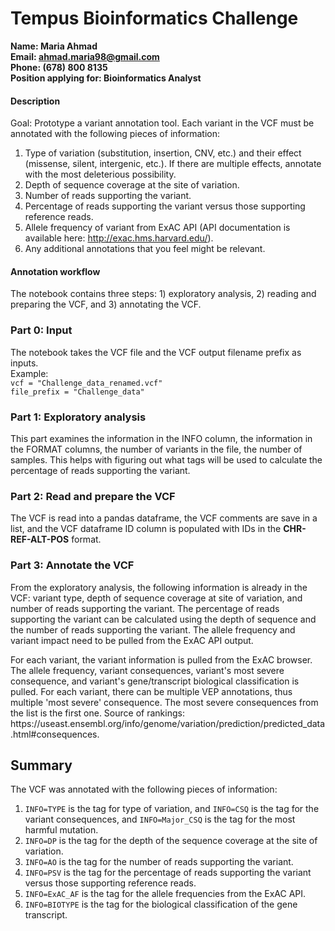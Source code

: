 # Tempus Bioinformatics Challenge
**Name: Maria Ahmad** <br>
**Email: ahmad.maria98@gmail.com** <br>
**Phone: (678) 800 8135** <br>
**Position applying for: Bioinformatics Analyst** <br>
#### Description
Goal: Prototype a variant annotation tool. Each variant in the VCF must be annotated with the following pieces of information:
1. Type of variation (substitution, insertion, CNV, etc.) and their effect (missense, silent,
intergenic, etc.). If there are multiple effects, annotate with the most deleterious
possibility.
2. Depth of sequence coverage at the site of variation.
3. Number of reads supporting the variant.
4. Percentage of reads supporting the variant versus those supporting reference reads.
5. Allele frequency of variant from ExAC API (API documentation is available here:
http://exac.hms.harvard.edu/).
6. Any additional annotations that you feel might be relevant.

#### Annotation workflow
The notebook contains three steps: 1) exploratory analysis, 2) reading and preparing the VCF, and 3) annotating the VCF. 
### Part 0: Input
The notebook takes the VCF file and the VCF output filename prefix as inputs. <br> Example: <br>
`vcf = "Challenge_data_renamed.vcf"` <br>
`file_prefix = "Challenge_data"`
### Part 1: Exploratory analysis
This part examines the information in the INFO column, the information in the FORMAT columns, the number of variants in the file, the number of samples. This helps with figuring out what tags will be used to calculate the percentage of reads supporting the variant. 
### Part 2: Read and prepare the VCF
The VCF is read into a pandas dataframe, the VCF comments are save in a list, and the VCF dataframe ID column is populated with IDs in the **CHR-REF-ALT-POS** format.
### Part 3: Annotate the VCF
<p> From the exploratory analysis, the following information is already in the VCF: variant type, depth of sequence coverage at site of variation, and number of reads supporting the variant. The percentage of reads supporting the variant can be calculated using the depth of sequence and the number of reads supporting the variant. The allele frequency and variant impact need to be pulled from the ExAC API output. </p> 
<p> For each variant, the variant information is pulled from the ExAC browser. The allele frequency, variant consequences, variant's most severe consequence, and variant's gene/transcript biological classification is pulled. For each variant, there can be multiple VEP annotations, thus multiple 'most severe' consequence. The most severe consequences from the list is the first one. Source of rankings: https://useast.ensembl.org/info/genome/variation/prediction/predicted_data.html#consequences. </p> 

## Summary
The VCF was annotated with the following pieces of information:
1. `INFO=TYPE` is the tag for type of variation, and `INFO=CSQ` is the tag for the variant consequences, and `INFO=Major_CSQ` is the tag for the most harmful mutation.
2. `INFO=DP` is the tag for the depth of the sequence coverage at the site of variation. 
3. `INFO=AO` is the tag for the number of reads supporting the variant. 
4. `INFO=PSV` is the tag for the percentage of reads supporting the variant versus those supporting reference reads. 
5. `INFO=ExAC_AF` is the tag for the allele frequencies from the ExAC API.
6. `INFO=BIOTYPE` is the tag for the biological classification of the gene transcript. 

